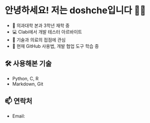 # 안녕하세요! 저는 doshche입니다 👩‍⚕️

- 🧬 의과대학 본과 3학년 재학 중
- 💻 Clabi에서 개발 테스터 아르바이트
- 👀 기술과 의료의 접점에 관심
- 🌱 현재 GitHub 사용법, 개발 협업 도구 학습 중

## 🛠️ 사용해본 기술
- Python, C, R
- Markdown, Git

## 📫 연락처
- Email: 
